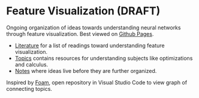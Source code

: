 # Feature Visualization (DRAFT)

Ongoing organization of ideas towards understanding neural networks through feature visualization. Best viewed on [Github Pages](https://nguyen-hoa.github.io/feature-vis/).

- [Literature](literature/literature.md) for a list of readings toward understanding feature visualization.
- [Topics](topics/topics.md) contains resources for understanding subjects like optimizations and calculus.
- [Notes](notes/notes.md) where ideas live before they are further organized.

Inspired by [Foam](https://foambubble.github.io/foam/), open repository in Visual Studio Code to view graph of connecting topics.

